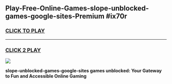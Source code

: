 
## Play-Free-Online-Games-slope-unblocked-games-google-sites-Premium #ix70r
<h3>
<a href="https://premium.freeplayer.one?title=slope-unblocked-games-google-sites&ref=8M">CLICK TO PLAY</a></h3>
<hr>

<h3>
<a href="https://premium.freeplayer.one?title=slope-unblocked-games-google-sites&ref=8M">CLICK 2 PLAY</a>
  
</h3>

<a href="https://premium.freeplayer.one?title=slope-unblocked-games-google-sites&ref=8M"><img src="https://clearcache.store/games.png"></a>


**slope-unblocked-games-google-sites games unblocked: Your Gateway to Fun and Accessible Online Gaming**
